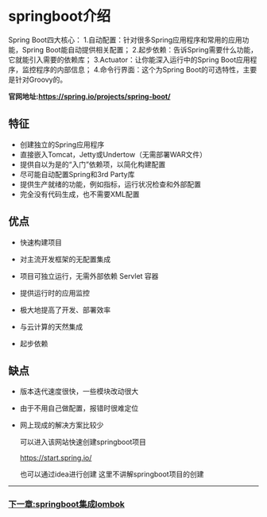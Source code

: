 # springboot介绍

Spring Boot四大核心：
1.自动配置：针对很多Spring应用程序和常用的应用功能，Spring Boot能自动提供相关配置；
2.起步依赖：告诉Spring需要什么功能，它就能引入需要的依赖库；
3.Actuator：让你能深入运行中的Spring Boot应用程序，监控程序的内部信息；
4.命令行界面：这个为Spring Boot的可选特性，主要是针对Groovy的。

**官网地址:https://spring.io/projects/spring-boot/**



## 特征

- 创建独立的Spring应用程序
- 直接嵌入Tomcat，Jetty或Undertow（无需部署WAR文件）
- 提供自以为是的“入门”依赖项，以简化构建配置
- 尽可能自动配置Spring和3rd Party库
- 提供生产就绪的功能，例如指标，运行状况检查和外部配置
- 完全没有代码生成，也不需要XML配置

## 优点

- 快速构建项目

- 对主流开发框架的无配置集成

- 项目可独立运行，无需外部依赖 Servlet 容器

- 提供运行时的应用监控

- 极大地提高了开发、部署效率

- 与云计算的天然集成

- 起步依赖

  

## 缺点

- 版本迭代速度很快，一些模块改动很大
- 由于不用自己做配置，报错时很难定位
- 网上现成的解决方案比较少

  可以进入该网站快速创建springboot项目

   https://start.spring.io/  

  也可以通过idea进行创建  这里不讲解springboot项目的创建                                     

------



### [下一章:springboot集成lombok](lombok.md)     



